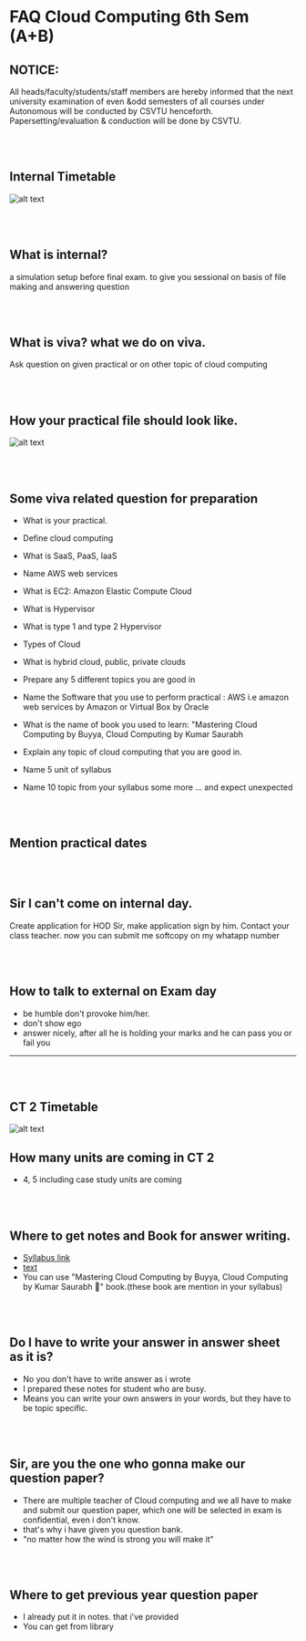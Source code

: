 # FAQ Cloud Computing 6th Sem (A+B)

## NOTICE:

All heads/faculty/students/staff members are hereby informed that the next university examination of even &odd semesters of all courses under Autonomous will be conducted by CSVTU henceforth. Papersetting/evaluation & conduction will be done by CSVTU.

<br>
<br>

## Internal Timetable

![alt text](<6 sem A, B cloud computing/temp asset/Practical.jpeg>)

<br>
<br>

## What is internal?

a simulation setup before final exam.
to give you sessional on basis of file making and answering question

<br>
<br>

## What is viva? what we do on viva.

Ask question on given practical or on other topic of cloud computing

<br>
<br>

## How your practical file should look like.

![alt text](<6 sem A, B cloud computing/temp asset/file.jpeg>)

<br>
<br>

## Some viva related question for preparation

- What is your practical.
- Define cloud computing
- What is SaaS, PaaS, IaaS
- Name AWS web services
- What is EC2: Amazon Elastic Compute Cloud
- What is Hypervisor
- What is type 1 and type 2 Hypervisor
- Types of Cloud
- What is hybrid cloud, public, private clouds
- Prepare any 5 different topics you are good in

- Name the Software that you use to perform practical : AWS i.e amazon web services by Amazon or Virtual Box by Oracle
- What is the name of book you used to learn: "Mastering Cloud Computing by Buyya, Cloud Computing by Kumar Saurabh
- Explain any topic of cloud computing that you are good in.
- Name 5 unit of syllabus
- Name 10 topic from your syllabus
  some more ... and expect unexpected

<br>
<br>

## Mention practical dates

<br>
<br>

## Sir I can't come on internal day.

Create application for HOD Sir, make application sign by him.
Contact your class teacher.
now you can submit me softcopy on my whatapp number

<br>
<br>

## How to talk to external on Exam day

- be humble don't provoke him/her.
- don't show ego
- answer nicely, after all he is holding your marks and he can pass you or fail you

---

<br>
<br>

## CT 2 Timetable

![alt text](<6 sem A, B cloud computing/temp asset/CT2.jpeg>)

## How many units are coming in CT 2

- 4, 5 including case study units are coming

<br>
<br>

## Where to get notes and Book for answer writing.

- [Syllabus link](https://supreme.sstc.ac.in/pdf/syllabus/CSE%206.pdf)
- [text](<6 sem A, B cloud computing/temp asset/4-5 units.pdf>)
- You can use "Mastering Cloud Computing by Buyya, Cloud Computing by Kumar Saurabh 📖" book.(these book are mention in your syllabus)

<br>
<br>

## Do I have to write your answer in answer sheet as it is?

- No you don't have to write answer as i wrote
- I prepared these notes for student who are busy.
- Means you can write your own answers in your words, but they have to be topic specific.

<br>
<br>

## Sir, are you the one who gonna make our question paper?

- There are multiple teacher of Cloud computing and we all have to make and submit our question paper,
  which one will be selected in exam is confidential, even i don't know.
- that's why i have given you question bank.
- "no matter how the wind is strong you will make it"

<br>
<br>

## Where to get previous year question paper

- I already put it in notes. that i've provided
- You can get from library

<br>
<br>

